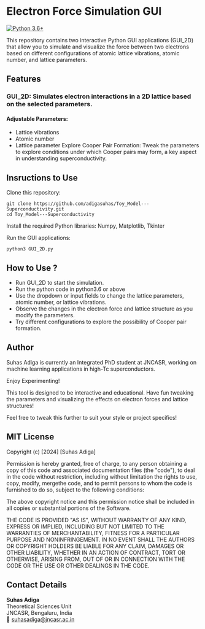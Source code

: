 # Electron Force Simulation GUI
[![Python 3.6+](https://img.shields.io/badge/python-3.6%2B-blue)](https://www.python.org/downloads/release/python-306/)

This repository contains two interactive Python GUI applications (GUI_2D) that allow you to simulate and visualize the force between two electrons based on different configurations of atomic lattice vibrations, atomic number, and lattice parameters.
## Features

 ### GUI_2D: Simulates electron interactions in a 2D lattice based on the selected parameters.
  #### Adjustable Parameters:
   - Lattice vibrations
   - Atomic number
   - Lattice parameter
Explore Cooper Pair Formation: Tweak the parameters to explore conditions under which Cooper pairs may form, a key aspect in understanding superconductivity.

    

## Insructions to Use 

Clone this repository:

    git clone https://github.com/adigasuhas/Toy_Model---Superconductivity.git
    cd Toy_Model---Superconductivity

Install the required Python libraries: Numpy, Matplotlib, Tkinter


Run the GUI applications:

    python3 GUI_2D.py
    
## How to Use ?


- Run GUI_2D to start the simulation.
- Run the python code in python3.6 or above
- Use the dropdown or input fields to change the lattice parameters, atomic number, or lattice vibrations.
- Observe the changes in the electron force and lattice structure as you modify the parameters.
- Try different configurations to explore the possibility of Cooper pair formation.

## Author

Suhas Adiga is currently an Integrated PhD student at JNCASR, working on machine learning applications in high-Tc superconductors.

Enjoy Experimenting!

This tool is designed to be interactive and educational. Have fun tweaking the parameters and visualizing the effects on electron forces and lattice structures!

Feel free to tweak this further to suit your style or project specifics!


## MIT License

Copyright (c) [2024] [Suhas Adiga]

Permission is hereby granted, free of charge, to any person obtaining a copy
of this code and associated documentation files (the "code"), to deal
in the code without restriction, including without limitation the rights
to use, copy, modify, mergethe code, and to permit persons to whom the code is
furnished to do so, subject to the following conditions:

The above copyright notice and this permission notice shall be included in all
copies or substantial portions of the Software.

THE CODE IS PROVIDED "AS IS", WITHOUT WARRANTY OF ANY KIND, EXPRESS OR
IMPLIED, INCLUDING BUT NOT LIMITED TO THE WARRANTIES OF MERCHANTABILITY,
FITNESS FOR A PARTICULAR PURPOSE AND NONINFRINGEMENT. IN NO EVENT SHALL THE
AUTHORS OR COPYRIGHT HOLDERS BE LIABLE FOR ANY CLAIM, DAMAGES OR OTHER
LIABILITY, WHETHER IN AN ACTION OF CONTRACT, TORT OR OTHERWISE, ARISING FROM,
OUT OF OR IN CONNECTION WITH THE CODE OR THE USE OR OTHER DEALINGS IN THE
CODE.

## Contact Details

**Suhas Adiga**  
Theoretical Sciences Unit  
JNCASR, Bengaluru, India  
📧 [suhasadiga@jncasr.ac.in](mailto:suhasadiga@jncasr.ac.in)
